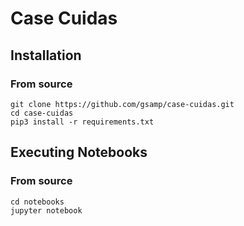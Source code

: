# Case Cuidas

## Installation

### From source
```
git clone https://github.com/gsamp/case-cuidas.git
cd case-cuidas
pip3 install -r requirements.txt
```

## Executing Notebooks

### From source
```
cd notebooks
jupyter notebook
```

